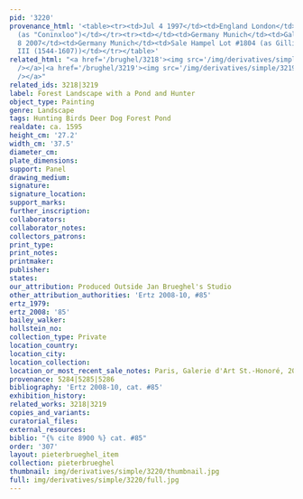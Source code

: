 ```yaml
---
pid: '3220'
provenance_html: '<table><tr><td>Jul 4 1997</td><td>England London</td><td>Sale Christie''s
  (as "Coninxloo")</td></tr><tr><td></td><td>Germany Munich</td><td>Gallery Bernheimer</td></tr><tr><td>Dec
  8 2007</td><td>Germany Munich</td><td>Sale Hampel Lot #1804 (as Gillis van Coninxloo
  III (1544-1607))</td></tr></table>'
related_html: "<a href='/brughel/3218'><img src='/img/derivatives/simple/3218/thumbnail.jpg'
  /></a>|<a href='/brughel/3219'><img src='/img/derivatives/simple/3219/thumbnail.jpg'
  /></a>"
related_ids: 3218|3219
label: Forest Landscape with a Pond and Hunter
object_type: Painting
genre: Landscape
tags: Hunting Birds Deer Dog Forest Pond
realdate: ca. 1595
height_cm: '27.2'
width_cm: '37.5'
diameter_cm: 
plate_dimensions: 
support: Panel
drawing_medium: 
signature: 
signature_location: 
support_marks: 
further_inscription: 
collaborators: 
collaborator_notes: 
collectors_patrons: 
print_type: 
print_notes: 
printmaker: 
publisher: 
states: 
our_attribution: Produced Outside Jan Brueghel's Studio
other_attribution_authorities: 'Ertz 2008-10, #85'
ertz_1979: 
ertz_2008: '85'
bailey_walker: 
hollstein_no: 
collection_type: Private
location_country: 
location_city: 
location_collection: 
location_or_most_recent_sale_notes: Paris, Galerie d'Art St.-Honoré, 2008
provenance: 5284|5285|5286
bibliography: 'Ertz 2008-10, cat. #85'
exhibition_history: 
related_works: 3218|3219
copies_and_variants: 
curatorial_files: 
external_resources: 
biblio: "{% cite 8900 %} cat. #85"
order: '307'
layout: pieterbrueghel_item
collection: pieterbrueghel
thumbnail: img/derivatives/simple/3220/thumbnail.jpg
full: img/derivatives/simple/3220/full.jpg
---
```

